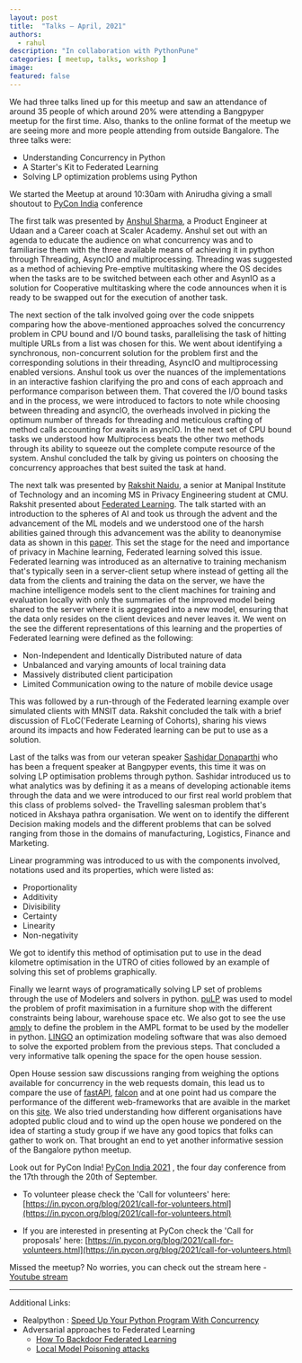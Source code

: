 ```yaml
---
layout: post
title:  "Talks – April, 2021"
authors: 
  - rahul
description: "In collaboration with PythonPune"
categories: [ meetup, talks, workshop ]
image:
featured: false
---
```



We had three talks lined up for this meetup and saw an attendance of around 35 people of which around 20% were attending a Bangpyper meetup for the first time. Also, thanks to the online format of the meetup we are seeing more and more people attending from outside Bangalore. The three talks were:

-   Understanding Concurrency in Python
-   A Starter's Kit to Federated Learning
-   Solving LP optimization problems using Python

We started the Meetup at around 10:30am with Anirudha giving a small shoutout to [PyCon India](https://in.pycon.org/2021/) conference

The first talk was presented by [Anshul Sharma](https://www.linkedin.com/in/raunify/?originalSubdomain=in), a Product Engineer at Udaan and a Career coach at Scaler Academy. Anshul set out with an agenda to educate the audience on what concurrency was and to familiarise them with the three available means of achieving it in python through Threading, AsyncIO and multiprocessing. Threading was suggested as a method of achieving Pre-emptive multitasking where the OS decides when the tasks are to be switched between each other and AsynIO as a solution for Cooperative multitasking where the code announces when it is ready to be swapped out for the execution of another task.

The next section of the talk involved going over the code snippets comparing how the above-mentioned approaches solved the concurrency problem in CPU bound and I/O bound tasks, parallelising the task of hitting multiple URLs from a list was chosen for this. We went about identifying a synchronous, non-concurrent solution for the problem first and the corresponding solutions in their threading, AsyncIO and multiprocessing enabled versions. Anshul took us over the nuances of the implementations in an interactive fashion clarifying the pro and cons of each approach and performance comparison between them. That covered the I/O bound tasks and in the process, we were introduced to factors to note while choosing between threading and asyncIO, the overheads involved in picking the optimum number of threads for threading and meticulous crafting of method calls accounting for awaits in asyncIO. In the next set of CPU bound tasks we understood how Multiprocess beats the other two methods through its ability to squeeze out the complete compute resource of the system. Anshul concluded the talk by giving us pointers on choosing the concurrency approaches that best suited the task at hand.

The next talk was presented by [Rakshit Naidu](https://www.linkedin.com/in/rakshit-naidu-8b3431166/), a senior at Manipal Institute of Technology and an incoming MS in Privacy Engineering student at CMU. Rakshit presented about [Federated Learning](https://arxiv.org/abs/1602.05629). The talk started with an introduction to the spheres of AI and took us through the advent and the advancement of the ML models and we understood one of the harsh abilities gained through this advancement was the ability to deanonymise data as shown in this [paper](https://arxiv.org/abs/cs/0610105). This set the stage for the need and importance of privacy in Machine learning, Federated learning solved this issue. Federated learning was introduced as an alternative to training mechanism that's typically seen in a server-client setup where instead of getting all the data from the clients and training the data on the server, we have the machine intelligence models sent to the client machines for training and evaluation locally with only the summaries of the improved model being shared to the server where it is aggregated into a new model, ensuring that the data only resides on the client devices and never leaves it. We went on the see the different representations of this learning and the properties of Federated learning were defined as the following:

-   Non-Independent and Identically Distributed nature of data
-   Unbalanced and varying amounts of local training data
-   Massively distributed client participation
-   Limited Communication owing to the nature of mobile device usage

This was followed by a run-through of the Federated learning example over simulated clients with MNSIT data. Rakshit concluded the talk with a brief discussion of FLoC('Federate Learning of Cohorts), sharing his views around its impacts and how Federated learning can be put to use as a solution.


Last of the talks was from our veteran speaker [Sashidar Donaparthi](https://www.linkedin.com/in/sasidonaparthi/) who has been a frequent speaker at Bangpyper events, this time it was on solving LP optimisation problems through python. Sashidar introduced us to what analytics was by defining it as a means of developing actionable items through the data and we were introduced to our first real world problem that this class of problems solved- the Travelling salesman problem that's noticed in Akshaya pathra organisation. We went on to identify the different Decision making models and the different problems that can be solved ranging from those in the domains of manufacturing, Logistics, Finance and Marketing.

Linear programming was introduced to us with the components involved, notations used and its properties, which were listed as:

-   Proportionality
-   Additivity
-   Divisibility
-   Certainty
-   Linearity
-   Non-negativity

We got to identify this method of optimisation put to use in the dead kilometre optimisation in the UTRO of cities followed by an example of solving this set of problems graphically.

  

Finally we learnt ways of programatically solving LP set of problems through the use of Modelers and solvers in python. [puLP](https://pypi.org/project/PuLP/) was used to model the problem of profit maximisation in a furniture shop with the different constraints being labour, warehouse space etc. We also got to see the use [amply](https://pypi.org/project/amply/) to define the problem in the AMPL format to be used by the modeller in python. [LINGO](https://www.lindo.com/index.php/products/lingo-and-optimization-modeling) an optimization modeling software that was also demoed to solve the exported problem from the previous steps. That concluded a very informative talk opening the space for the open house session.


Open House session saw discussions ranging from weighing the options available for concurrency in the web requests domain, this lead us to compare the use of [fastAPI](https://fastapi.tiangolo.com/), [falcon](https://falcon.readthedocs.io/en/stable/) and at one point had us compare the performance of the different web-frameworks that are avaible in the market on this [site](https://www.techempower.com/benchmarks/). We also tried understanding how different organisations have adopted public cloud and to wind up the open house we pondered on the idea of starting a study group if we have any good topics that folks can gather to work on. That brought an end to yet another informative session of the Bangalore python meetup.

Look out for PyCon India!
[PyCon India 2021](https://in.pycon.org/2021/) , the four day conference from the 17th through the 20th of September.

- To volunteer please check the 'Call for volunteers' here: [https://in.pycon.org/blog/2021/call-for-volunteers.html](https://in.pycon.org/blog/2021/call-for-volunteers.html)

- If you are interested in presenting at PyCon check the 'Call for proposals' here: [https://in.pycon.org/blog/2021/call-for-volunteers.html](https://in.pycon.org/blog/2021/call-for-volunteers.html)

Missed the meetup? No worries, you can check out the stream here - [Youtube stream](https://www.youtube.com/watch?v=aJeKeglCp-E)

---

Additional Links:

-  Realpython : [Speed Up Your Python Program With Concurrency](https://realpython.com/python-concurrency/)
- Adversarial approaches to Federated Learning
	 - [How To Backdoor Federated Learning](https://arxiv.org/abs/1807.00459)
	- [Local Model Poisoning attacks](https://www.usenix.org/conference/usenixsecurity20/presentation/fang)
